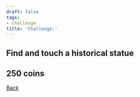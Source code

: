 ```yaml
---
draft: false
tags:
- challenge
title: 'Challenge:'
---
```

## Find and touch a historical statue
## 250 coins
[Back](/jetlag) 
